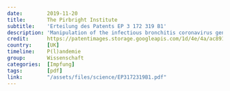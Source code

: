 ```yaml
---
date:        2019-11-20
title:       The Pirbright Institute
subtitle:    'Erteilung des Patents EP 3 172 319 B1'
description: 'Manipulation of the infectious bronchitis coronavirus genome for vaccine development and analysis of the accessory proteins'
credit:      https://patentimages.storage.googleapis.com/1d/4e/4a/ac8914e765d645/EP3172319B1.pdf
country:     [UK]
timeline:    P(l)andemie
group:       Wissenschaft
categories:  [Impfung]
tags:        [pdf]
link:        "/assets/files/science/EP3172319B1.pdf"
---
```

<object data="{{ page.link }}" style='height:calc(100vh - 400px); width: 100%' type='application/pdf'></object>
